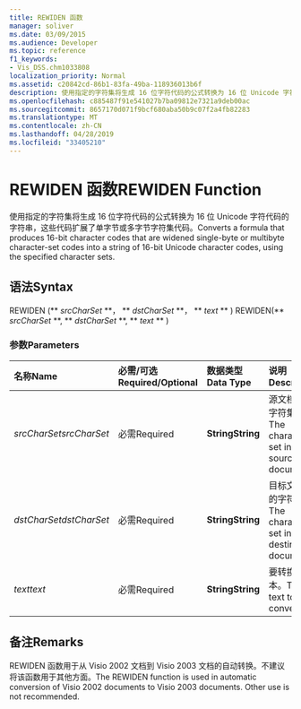 ```yaml
---
title: REWIDEN 函数
manager: soliver
ms.date: 03/09/2015
ms.audience: Developer
ms.topic: reference
f1_keywords:
- Vis_DSS.chm1033808
localization_priority: Normal
ms.assetid: c20842cd-86b1-83fa-49ba-118936013b6f
description: 使用指定的字符集将生成 16 位字符代码的公式转换为 16 位 Unicode 字符代码的字符串，这些代码扩展了单字节或多字节字符集代码。
ms.openlocfilehash: c885487f91e541027b7ba09812e7321a9deb00ac
ms.sourcegitcommit: 8657170d071f9bcf680aba50b9c07f2a4fb82283
ms.translationtype: MT
ms.contentlocale: zh-CN
ms.lasthandoff: 04/28/2019
ms.locfileid: "33405210"
---
```

# <a name="rewiden-function"></a><span data-ttu-id="4b080-103">REWIDEN 函数</span><span class="sxs-lookup"><span data-stu-id="4b080-103">REWIDEN Function</span></span>

<span data-ttu-id="4b080-104">使用指定的字符集将生成 16 位字符代码的公式转换为 16 位 Unicode 字符代码的字符串，这些代码扩展了单字节或多字节字符集代码。</span><span class="sxs-lookup"><span data-stu-id="4b080-104">Converts a formula that produces 16-bit character codes that are widened single-byte or multibyte character-set codes into a string of 16-bit Unicode character codes, using the specified character sets.</span></span> 
  
## <a name="syntax"></a><span data-ttu-id="4b080-105">语法</span><span class="sxs-lookup"><span data-stu-id="4b080-105">Syntax</span></span>

<span data-ttu-id="4b080-106">REWIDEN (\*\* *srcCharSet* \*\*， \*\* *dstCharSet* \*\*， \*\* *text* \*\* ) </span><span class="sxs-lookup"><span data-stu-id="4b080-106">REWIDEN(\*\* *srcCharSet* \*\*, \*\* *dstCharSet* \*\*, \*\* *text* \*\* )</span></span> 
  
### <a name="parameters"></a><span data-ttu-id="4b080-107">参数</span><span class="sxs-lookup"><span data-stu-id="4b080-107">Parameters</span></span>

|<span data-ttu-id="4b080-108">**名称**</span><span class="sxs-lookup"><span data-stu-id="4b080-108">**Name**</span></span>|<span data-ttu-id="4b080-109">**必需/可选**</span><span class="sxs-lookup"><span data-stu-id="4b080-109">**Required/Optional**</span></span>|<span data-ttu-id="4b080-110">**数据类型**</span><span class="sxs-lookup"><span data-stu-id="4b080-110">**Data Type**</span></span>|<span data-ttu-id="4b080-111">**说明**</span><span class="sxs-lookup"><span data-stu-id="4b080-111">**Description**</span></span>|
|:-----|:-----|:-----|:-----|
| <span data-ttu-id="4b080-112">_srcCharSet_</span><span class="sxs-lookup"><span data-stu-id="4b080-112">_srcCharSet_</span></span> <br/> |<span data-ttu-id="4b080-113">必需</span><span class="sxs-lookup"><span data-stu-id="4b080-113">Required</span></span>  <br/> |<span data-ttu-id="4b080-114">**String**</span><span class="sxs-lookup"><span data-stu-id="4b080-114">**String**</span></span> <br/> |<span data-ttu-id="4b080-115">源文档中的字符集。</span><span class="sxs-lookup"><span data-stu-id="4b080-115">The character set in the source document.</span></span>  <br/> |
| <span data-ttu-id="4b080-116">_dstCharSet_</span><span class="sxs-lookup"><span data-stu-id="4b080-116">_dstCharSet_</span></span> <br/> |<span data-ttu-id="4b080-117">必需</span><span class="sxs-lookup"><span data-stu-id="4b080-117">Required</span></span>  <br/> |<span data-ttu-id="4b080-118">**String**</span><span class="sxs-lookup"><span data-stu-id="4b080-118">**String**</span></span> <br/> | <span data-ttu-id="4b080-119">目标文档中的字符集。</span><span class="sxs-lookup"><span data-stu-id="4b080-119">The character set in the destination document.</span></span>  <br/> |
| <span data-ttu-id="4b080-120">_text_</span><span class="sxs-lookup"><span data-stu-id="4b080-120">_text_</span></span> <br/> |<span data-ttu-id="4b080-121">必需</span><span class="sxs-lookup"><span data-stu-id="4b080-121">Required</span></span>  <br/> |<span data-ttu-id="4b080-122">**String**</span><span class="sxs-lookup"><span data-stu-id="4b080-122">**String**</span></span> <br/> |<span data-ttu-id="4b080-123">要转换的文本。</span><span class="sxs-lookup"><span data-stu-id="4b080-123">The text to convert.</span></span>  <br/> |
   
## <a name="remarks"></a><span data-ttu-id="4b080-124">备注</span><span class="sxs-lookup"><span data-stu-id="4b080-124">Remarks</span></span>

<span data-ttu-id="4b080-p101">REWIDEN 函数用于从 Visio 2002 文档到 Visio 2003 文档的自动转换。不建议将该函数用于其他方面。</span><span class="sxs-lookup"><span data-stu-id="4b080-p101">The REWIDEN function is used in automatic conversion of Visio 2002 documents to Visio 2003 documents. Other use is not recommended.</span></span>
  

